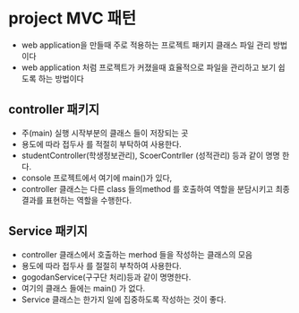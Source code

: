 # project MVC 패턴
* web application을 만들때 주로 적용하는 프로젝트 패키지 클래스 파일 관리 방법이다
* web application 처럼 프로젝트가 커졌을때 효율적으로 파일을 관리하고 보기 쉽도록 하는 방법이다
## controller 패키지
* 주(main) 실행 시작부분의 클래스 들이 저장되는 곳
* 용도에 따라 접두사 를 적절히 부탁하여 사용한다.
* studentController(학생정보관리), ScoerContrller (성적관리) 등과 같이 명명 한다.
* console 프로젝트에서 여기에 main()가 있다,
* controller 클래스는 다른 class 들의method 를 호출하여 역할을 분담시키고 최종결과를 표현하는 역할을 수행한다.

## Service 패키지
* controller 클래스에서 호출하는 merhod 들을 작성하는 클래스의 모음
* 용도에 따라 접두사 를 절절히 부착하여 사용한다.
* gogodanService(구구단 처리)등과 같이 명명한다.
* 여기의 클래스 들에는 main() 가 없다.
* Service 클래스는 한가지 일에 집중하도록 작성하는 것이 좋다.